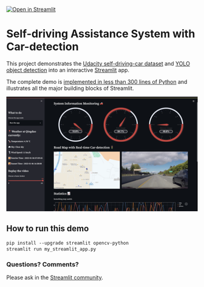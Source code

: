 [![Open in Streamlit](https://static.streamlit.io/badges/streamlit_badge_black_white.svg)](https://share.streamlit.io/streamlit/demo-self-driving)

# Self-driving Assistance System with Car-detection

This project demonstrates the [Udacity self-driving-car dataset](https://github.com/udacity/self-driving-car) and [YOLO object detection](https://pjreddie.com/darknet/yolo) into an interactive [Streamlit](https://streamlit.io) app.

The complete demo is [implemented in less than 300 lines of Python](https://github.com/streamlit/demo-self-driving/blob/master/streamlit_app.py) and illustrates all the major building blocks of Streamlit.

![Making-of Animation](https://github.com/QitaoZhao/Car-Detection/blob/my-branch/demo_image.png "Making-of Animation")

## How to run this demo
```
pip install --upgrade streamlit opencv-python
streamlit run my_streamlit_app.py
```

### Questions? Comments?

Please ask in the [Streamlit community](https://discuss.streamlit.io).

